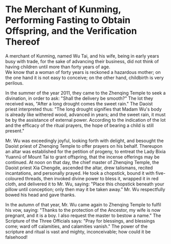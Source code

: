 # The Merchant of Kunming, Performing Fasting to Obtain Offspring, and the Verification Thereof

A merchant of Kunming, named Wu Tai, and his wife, being in early years busy with trade, for the sake of advancing their business, did not think of having children until more than forty years of age.  
We know that a woman of forty years is reckoned a hazardous mother; on the one hand it is not easy to conceive; on the other hand, childbirth is very perilous.  

In the summer of the year 2011, they came to the Zhenqing Temple to seek a divination, in order to ask: "Shall the delivery be smooth?" The lot they received was, "After a long drought comes the sweet rain." The Daoist priest interpreted thus: "The long drought signifies that Madam Wu's body is already like withered wood, advanced in years; and the sweet rain, it must be by the assistance of external power. According to the indication of the lot and the efficacy of the ritual prayers, the hope of bearing a child is still present."  

Mr. Wu was exceedingly joyful, looking forth with delight, and besought the Daoist priest of Zhenqing Temple to offer prayers on his behalf. Thereupon an altar was established for the petition of progeny, to entreat the Lady Bixia Yuannü of Mount Tai to grant offspring, that the incense offerings may be continued. At noon on that day, the chief master of Zhenqing Temple, the Daoist priest Xia Chengde, ascended the altar, drew talismans, recited incantations, and personally prayed. He took a chopstick, bound it with five-coloured threads, then invoked divine power to bless it, wrapped it in red cloth, and delivered it to Mr. Wu, saying: "Place this chopstick beneath your pillow until conception; only then may it be taken away." Mr. Wu respectfully bowed his head and gave thanks.  

In the autumn of that year, Mr. Wu came again to Zhenqing Temple to fulfil his vow, saying: "Thanks to the protection of the Ancestor, my wife is now pregnant, and it is a boy. I also request the master to bestow a name." The Scripture of the Three Officials says: "Pray for blessings, and blessings come; ward off calamities, and calamities vanish." The power of the scripture and ritual is vast and mighty, inconceivable; how could it be falsehood!  
